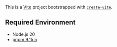 This is a [Vite](https://vitejs.dev/) project bootstrapped with [`create-vite`](https://github.com/vitejs/vite/tree/main/packages/create-vite).

## Required Environment

- Node.js 20
- [pnpm 9.15.5](https://pnpm.io/)
